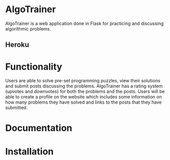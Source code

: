 # AlgoTrainer

AlgoTrainer is a web application done in Flask for practicing and discussing algorithmic problems.

## Heroku

# Functionality
Users are able to solve pre-set programming puzzles, view their solutions and submit posts discussing the problems. 
AlgoTrainer has a rating system (upvotes and downvotes) for both the problems and the posts.
Users will be able to create a profile on the website which includes some information on how many problems they have solved and links to the posts that they have submitted. 

# Documentation

# Installation
